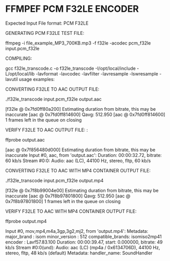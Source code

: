 
# FFMPEF PCM F32LE ENCODER

Expected Input File format: PCM F32LE

GENERATING PCM F32LE TEST FILE:

ffmpeg -i file_example_MP3_700KB.mp3 -f f32le -acodec pcm_f32le input.pcm_f32le

COMPILING:

gcc f32le_transcode.c -o f32le_transcode -I/opt/local/include -L/opt/local/lib -lavformat -lavcodec -lavfilter -lavresample -lswresample -lavutil
usage examples:

CONVERTING F32LE TO AAC OUTPUT FILE:

./f32le_transcode input.pcm_f32le output.aac


[f32le @ 0x7fd0ff80a200] Estimating duration from bitrate, this may be inaccurate
[aac @ 0x7fd0ff814600] Qavg: 512.950
[aac @ 0x7fd0ff814600] 1 frames left in the queue on closing

VERIFY F32LE TO AAC OUTPUT FILE: :

ffprobe output.aac

[aac @ 0x7f856480d000] Estimating duration from bitrate, this may be inaccurate
Input #0, aac, from 'output.aac':
Duration: 00:00:32.72, bitrate: 60 kb/s
Stream #0:0: Audio: aac (LC), 44100 Hz, stereo, fltp, 60 kb/s

CONVERTING F32LE TO AAC WITH MP4 CONTAINER OUTPUT FILE:

./f32le_transcode input.pcm_f32le output.mp4

[f32le @ 0x7f8b99004e00] Estimating duration from bitrate, this may be inaccurate
[aac @ 0x7f8b97801800] Qavg: 512.950
[aac @ 0x7f8b97801800] 1 frames left in the queue on closing

VERIFY F32LE TO AAC WITH MP4 CONTAINER OUTPUT FILE:

ffprobe output.mp4

Input #0, mov,mp4,m4a,3gp,3g2,mj2, from 'output.mp4':
Metadata:
major_brand : isom
minor_version : 512
compatible_brands: isomiso2mp41
encoder : Lavf57.83.100
Duration: 00:00:39.47, start: 0.000000, bitrate: 49 kb/s
Stream #0:0(und): Audio: aac (LC) (mp4a / 0x6134706D), 44100 Hz, stereo, fltp, 48 kb/s (default)
Metadata:
handler_name: SoundHandler